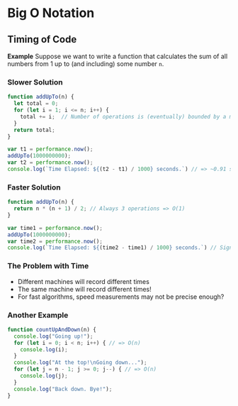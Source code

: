 # Big O Notation

## Timing of Code

**Example**
Suppose we want to write a function that calculates the sum of all numbers from 1 up to (and including) some number ```n```.


### Slower Solution
```JavaScript
function addUpTo(n) {
  let total = 0;
  for (let i = 1; i <= n; i++) {
    total += i;  // Number of operations is (eventually) bounded by a multiple of n => O(n)
  }
  return total;
}

var t1 = performance.now();
addUpTo(1000000000);
var t2 = performance.now();
console.log(`Time Elapsed: ${(t2 - t1) / 1000} seconds.`) // => ~0.91 seconds
```


### Faster Solution
```JavaScript
function addUpTo(n) {
  return n * (n + 1) / 2; // Always 3 operations => O(1)
}

var time1 = performance.now();
addUpTo(1000000000);
var time2 = performance.now();
console.log(`Time Elapsed: ${(time2 - time1) / 1000} seconds.`) // Significantly Faster! => ~0.000024999999324791133 seconds
```

### The Problem with Time
- Different machines will record different times
- The same machine will record different times!
- For fast algorithms, speed measurements may not be precise enough?

### Another Example ###
```JavaScript
function countUpAndDown(n) {
  console.log("Going up!");
  for (let i = 0; i < n; i++) { // => O(n)
    console.log(i);
  }
  console.log("At the top!\nGoing down...");
  for (let j = n - 1; j >= 0; j--) { // => O(n)
    console.log(j);
  }
  console.log("Back down. Bye!");
}
```



